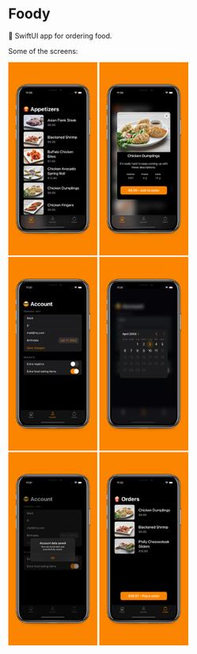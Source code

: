 # Foody
🍜 SwiftUI app for ordering food.

Some of the screens:

<p align="left">
  <img src="https://github.com/enumcase/food-ordering-app/blob/main/images/screen1.jpg" width="180"/>
  <img src="https://github.com/enumcase/food-ordering-app/blob/main/images/screen2.jpg" width="180"/> 
  <img src="https://github.com/enumcase/food-ordering-app/blob/main/images/screen3.jpg" width="180"/>
  <img src="https://github.com/enumcase/food-ordering-app/blob/main/images/screen4.jpg" width="180"/>
  <img src="https://github.com/enumcase/food-ordering-app/blob/main/images/screen5.jpg" width="180"/>
  <img src="https://github.com/enumcase/food-ordering-app/blob/main/images/screen6.jpg" width="180"/>
</p>
